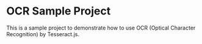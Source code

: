 # OCR Sample Project

This is a sample project to demonstrate how to use OCR (Optical Character Recognition) by Tesseract.js.
